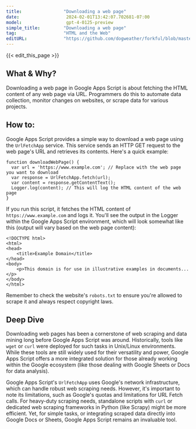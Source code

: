 ```yaml
---
title:                "Downloading a web page"
date:                  2024-02-01T13:42:07.702681-07:00
model:                 gpt-4-0125-preview
simple_title:         "Downloading a web page"
tag:                  "HTML and the Web"
editURL:              "https://github.com/dogweather/forkful/blob/master/content/en/google-apps-script/downloading-a-web-page.md"
---
```


{{< edit_this_page >}}

## What & Why?

Downloading a web page in Google Apps Script is about fetching the HTML content of any web page via URL. Programmers do this to automate data collection, monitor changes on websites, or scrape data for various projects.

## How to:

Google Apps Script provides a simple way to download a web page using the `UrlFetchApp` service. This service sends an HTTP GET request to the web page's URL and retrieves its contents. Here's a quick example:

```Google Apps Script
function downloadWebPage() {
  var url = 'https://www.example.com'; // Replace with the web page you want to download
  var response = UrlFetchApp.fetch(url);
  var content = response.getContentText();
  Logger.log(content); // This will log the HTML content of the web page
}
```

If you run this script, it fetches the HTML content of `https://www.example.com` and logs it. You'll see the output in the Logger within the Google Apps Script environment, which will look somewhat like this (output will vary based on the web page content):

```Google Apps Script
<!DOCTYPE html>
<html>
<head>
    <title>Example Domain</title>
</head>
<body>
    <p>This domain is for use in illustrative examples in documents...</p>
</body>
</html>
```

Remember to check the website's `robots.txt` to ensure you're allowed to scrape it and always respect copyright laws.

## Deep Dive

Downloading web pages has been a cornerstone of web scraping and data mining long before Google Apps Script was around. Historically, tools like `wget` or `curl` were deployed for such tasks in Unix/Linux environments. While these tools are still widely used for their versatility and power, Google Apps Script offers a more integrated solution for those already working within the Google ecosystem (like those dealing with Google Sheets or Docs for data analysis).

Google Apps Script's `UrlFetchApp` uses Google's network infrastructure, which can handle robust web scraping needs. However, it's important to note its limitations, such as Google's quotas and limitations for URL Fetch calls. For heavy-duty scraping needs, standalone scripts with `curl` or dedicated web scraping frameworks in Python (like Scrapy) might be more efficient. Yet, for simple tasks, or integrating scraped data directly into Google Docs or Sheets, Google Apps Script remains an invaluable tool.
